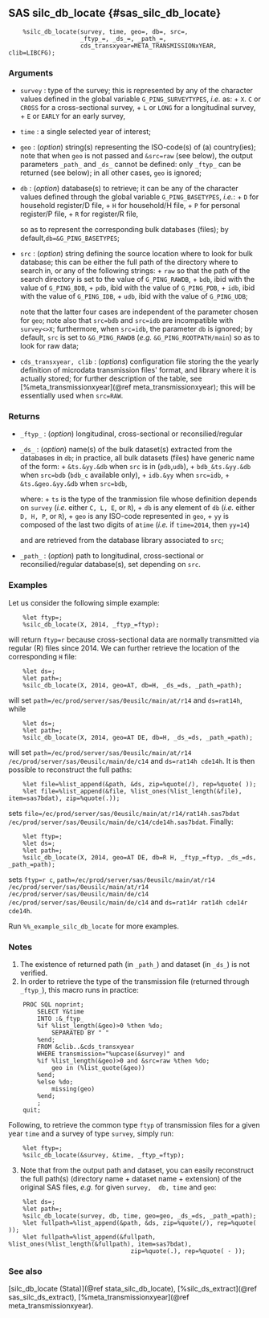 ## SAS silc_db_locate {#sas_silc_db_locate}
~~~sas
	%silc_db_locate(survey, time, geo=, db=, src=, 
					_ftyp_=, _ds_=, _path_=, 
					cds_transxyear=META_TRANSMISSIONxYEAR, clib=LIBCFG);
~~~

### Arguments
* `survey` : type of the survey; this is represented by any of the character values defined in the 
	global variable `G_PING_SURVEYTYPES`, _i.e._ as:
		+ `X`. `C` or `CROSS` for a cross-sectional survey,
		+ `L` or `LONG` for a longitudinal survey,
		+ `E` or `EARLY` for an early survey,
* `time` : a single selected year of interest; 
* `geo` : (_option_) string(s) representing the ISO-code(s) of (a) country(ies); note that when `geo`
	is not passed and `&src=raw` (see below), the output parameters `_path_` and `_ds_` cannot be defined: 
	only `_ftyp_` can be returned (see below); in all other cases, `geo` is ignored;
* `db` : (_option_) database(s) to retrieve; it can be any of the character values defined through 
	the global variable `G_PING_BASETYPES`, _i.e._:
		+ `D` for household register/D file,
		+ `H` for household/H file,
		+ `P` for personal register/P file,
		+ `R` for register/R file,

	so as to represent the corresponding bulk databases (files); by default,`db=&G_PING_BASETYPES`; 
* `src` : (_option_) string defining the source location where to look for bulk database; this can 
	be either the full path of the directory where to search in, or any of the following strings:
		+ `raw` so that the path of the search directory is set to the value of `G_PING_RAWDB`,
		+ `bdb`, ibid with the value of `G_PING_BDB`,
		+ `pdb`, ibid with the value of `G_PING_PDB`,
		+ `idb`, ibid with the value of `G_PING_IDB`,
		+ `udb`, ibid with the value of `G_PING_UDB`;

	note that the latter four cases are independent of the parameter chosen for `geo`;	note also
	that `src=bdb` and `src=idb` are incompatible with `survey<>X`; furthermore, when `src=idb`, 
	the parameter `db` is ignored; by default, `src` is set to `&G_PING_RAWDB` (_e.g._ 
	`&G_PING_ROOTPATH/main`) so as to look for raw data;
* `cds_transxyear, clib` : (_options_) configuration file storing the the yearly definition of
	microdata transmission files' format, and library where it is actually stored; for further 
	description of the table, see [%meta_transmissionxyear](@ref meta_transmissionxyear); this 
	will be essentially used when `src=RAW`.
 
### Returns
* `_ftyp_` : (_option_) longitudinal, cross-sectional or reconsilied/regular
* `_ds_` : (_option_) name(s) of the bulk dataset(s) extracted from the databases in `db`; in 
	practice, all bulk datasets (files) have generic name of the form:
		+ `&ts.&yy.&db` when `src` is in (`pdb`,`udb`),
		+ `bdb_&ts.&yy.&db` when `src=bdb` (`bdb_c` available only),
		+ `idb.&yy` when `src=idb`,
		+ `&ts.&geo.&yy.&db` when `src=bdb`,

	where:
		+ `ts` is the type of the tranmission file whose definition depends on `survey` (_i.e._ 
		either `C, L, E`, or `R`),
		+ `db` is any element of `db` (_i.e._ either `D, H, P`, or `R`),
		+ `geo` is any ISO-code represented in `geo`,
		+ `yy` is composed of the last two digits of a`time` (_i.e._ if `time=2014`, then `yy=14`)

	and are retrieved from the database library associated to `src`;
* `_path_` : (_option_) path to longitudinal, cross-sectional or reconsilied/regular database(s), 
	set depending on `src`.

### Examples
Let us consider the following simple example:
	
~~~sas
	%let ftyp=;
	%silc_db_locate(X, 2014, _ftyp_=ftyp);
~~~
will return `ftyp=r` because cross-sectional data are normally transmitted via regular (R) files 
since 2014. We can further retrieve the location of the corresponding `H` file:

~~~sas
	%let ds=;
	%let path=;
	%silc_db_locate(X, 2014, geo=AT, db=H, _ds_=ds, _path_=path);
~~~
will set `path=/ec/prod/server/sas/0eusilc/main/at/r14` and `ds=rat14h`, while

~~~sas
	%let ds=;
	%let path=;
	%silc_db_locate(X, 2014, geo=AT DE, db=H, _ds_=ds, _path_=path);
~~~	
will set `path=/ec/prod/server/sas/0eusilc/main/at/r14 /ec/prod/server/sas/0eusilc/main/de/c14` and 
`ds=rat14h cde14h`. It is then possible to reconstruct the full paths:

~~~sas
	%let file=%list_append(&path, &ds, zip=%quote(/), rep=%quote( ));
	%let file=%list_append(&file, %list_ones(%list_length(&file), item=sas7bdat), zip=%quote(.));
~~~
sets `file=/ec/prod/server/sas/0eusilc/main/at/r14/rat14h.sas7bdat /ec/prod/server/sas/0eusilc/main/de/c14/cde14h.sas7bdat`.
Finally:

~~~sas
	%let ftyp=;
	%let ds=;
	%let path=;
	%silc_db_locate(X, 2014, geo=AT DE, db=R H, _ftyp_=ftyp, _ds_=ds, _path_=path);
~~~
sets `ftyp=r c`, `path=/ec/prod/server/sas/0eusilc/main/at/r14 /ec/prod/server/sas/0eusilc/main/at/r14
/ec/prod/server/sas/0eusilc/main/de/c14 /ec/prod/server/sas/0eusilc/main/de/c14` and 
`ds=rat14r rat14h cde14r cde14h`.

Run `%%_example_silc_db_locate` for more examples.

### Notes
1. The existence of returned path (in `_path_`) and dataset (in `_ds_`) is not verified.
2. In order to retrieve the type of the transmission file (returned through `_ftyp_`), this 
macro runs in practice:

~~~sas
	PROC SQL noprint;
		SELECT Y&time
		INTO :&_ftyp_
		%if %list_length(&geo)>0 %then %do;
			SEPARATED BY " "
		%end;
		FROM &clib..&cds_transxyear
		WHERE transmission="%upcase(&survey)" and
		%if %list_length(&geo)>0 and &src=raw %then %do;
			geo in (%list_quote(&geo))
		%end;
		%else %do;
			missing(geo)
		%end;
		;
	quit;
~~~
  Following, to retrieve the common type `ftyp` of transmission files for a given year `time` 
and a survey of type `survey`, simply run:
	
~~~sas
	%let ftyp=;
	%silc_db_locate(&survey, &time, _ftyp_=ftyp);
~~~
3. Note that from the output path and dataset, you can easily reconstruct the full path(s) 
(directory name + dataset name + extension) of the original SAS files, _e.g._ for given `survey, 
db, time` and `geo`: 

~~~sas
	%let ds=;
	%let path=;
	%silc_db_locate(survey, db, time, geo=geo, _ds_=ds, _path_=path);
	%let fullpath=%list_append(&path, &ds, zip=%quote(/), rep=%quote( ));
	%let fullpath=%list_append(&fullpath, %list_ones(%list_length(&fullpath), item=sas7bdat), 
	                              zip=%quote(.), rep=%quote( - ));
~~~
	
### See also
[silc_db_locate (Stata)](@ref stata_silc_db_locate), [%silc_ds_extract](@ref sas_silc_ds_extract),
[%meta_transmissionxyear](@ref meta_transmissionxyear).
